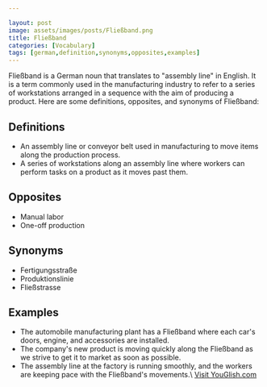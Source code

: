 ```yaml
---

layout: post
image: assets/images/posts/Fließband.png
title: Fließband
categories: [Vocabulary]
tags: [german,definition,synonyms,opposites,examples]
---
```


Fließband is a German noun that translates to "assembly line" in English. It is a term commonly used in the manufacturing industry to refer to a series of workstations arranged in a sequence with the aim of producing a product. Here are some definitions, opposites, and synonyms of Fließband:

## Definitions
- An assembly line or conveyor belt used in manufacturing to move items along the production process.
- A series of workstations along an assembly line where workers can perform tasks on a product as it moves past them.

## Opposites
- Manual labor
- One-off production

## Synonyms
- Fertigungsstraße
- Produktionslinie
- Fließstrasse

## Examples
- The automobile manufacturing plant has a Fließband where each car's doors, engine, and accessories are installed.
- The company's new product is moving quickly along the Fließband as we strive to get it to market as soon as possible.
- The assembly line at the factory is running smoothly, and the workers are keeping pace with the Fließband's movements.\ <a id="yg-widget-0" class="youglish-widget" data-query="Fließband" data-lang="german" data-components="8412" data-auto-start="0" data-bkg-color="theme_light" data-title="How%20to%20pronounce%20Fließband%20in%20German"  rel="nofollow" href="https://youglish.com">Visit YouGlish.com</a><script async src="https://youglish.com/public/emb/widget.js" charset="utf-8"></script>